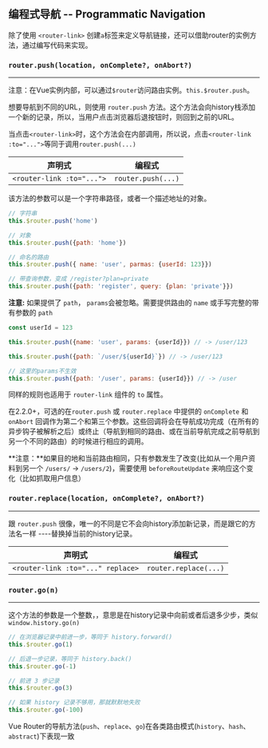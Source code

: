 ## 编程式导航 -- Programmatic Navigation

除了使用 `<router-link>` 创建`a`标签来定义导航链接，还可以借助router的实例方法，通过编写代码来实现。

### `router.push(location, onComplete?, onAbort?)`

---

注意：在Vue实例内部，可以通过`$router`访问路由实例。`this.$router.push`。

想要导航到不同的URL，则使用 `router.push` 方法。这个方法会向history栈添加一个新的记录，所以，当用户点击浏览器后退按钮时，则回到之前的URL。

当点击`<router-link>`时，这个方法会在内部调用，所以说，点击`<router-link :to="...">`等同于调用`router.push(...)`

| 声明式 | 编程式 |
| ----- | ----- |
|`<router-link :to="...">` | `router.push(...)` |

该方法的参数可以是一个字符串路径，或者一个描述地址的对象。

```javascript
// 字符串
this.$router.push('home')

// 对象
this.$router.push({path: 'home'})

// 命名的路由
this.$router.push({ name: 'user', parmas: {userId: 123}})

// 带查询参数，变成 /register?plan=private
this.$router.push({path: 'register', query: {plan: 'private'}})
```

**注意:** 如果提供了 `path`， `params`会被忽略。需要提供路由的 `name` 或手写完整的带有参数的 `path`

```javascript
const userId = 123

this.$router.push({name: 'user', params: {userId}}) // -> /user/123

this.$router.push({path: `/user/${userId}`}) // -> /user/123

// 这里的params不生效
this.$router.push({path: '/user', params: {userId}}) // -> /user
```

同样的规则也适用于 `router-link` 组件的 `to` 属性。

在2.2.0+，可选的在`router.push` 或 `router.replace` 中提供的 `onComplete` 和 `onAbort` 回调作为第二个和第三个参数。这些回调将会在导航成功完成（在所有的异步钩子被解析之后）或终止（导航到相同的路由、或在当前导航完成之前导航到另一个不同的路由）的时候进行相应的调用。

**注意：**如果目的地和当前路由相同，只有参数发生了改变(比如从一个用户资料到另一个 `/users/` -> `/users/2`)，需要使用 `beforeRouteUpdate` 来响应这个变化（比如抓取用户信息）

### `router.replace(location, onComplete?, onAbort?)`

---

跟 `router.push` 很像，唯一的不同是它不会向history添加新记录，而是跟它的方法名一样 ----替换掉当前的history记录。

| 声明式 | 编程式 |
| ----- | ----- | 
| `<router-link :to="..." replace>` | `router.replace(...)`

### `router.go(n)`

---

这个方法的参数是一个整数，，意思是在history记录中向前或者后退多少步，类似`window.history.go(n)`

```javascript
// 在浏览器记录中前进一步，等同于 history.forward()
this.$router.go(1)

// 后退一步记录，等同于 history.back()
this.$router.go(-1)

// 前进 3 步记录
this.$router.go(3)

// 如果 history 记录不够用，那就默默地失败
this.$router.go(-100)
```

Vue Router的导航方法(`push`、`replace`、`go`)在各类路由模式(`history`、`hash`、`abstract`)下表现一致